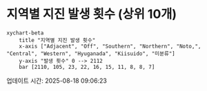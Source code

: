 # 지역별 지진 발생 횟수 (상위 10개)

```mermaid
xychart-beta
    title "지역별 지진 발생 횟수"
    x-axis ["Adjacent", "Off", "Southern", "Northern", "Noto,", "Central", "Western", "Hyuganada", "Kiisuido", "미분류"]
    y-axis "발생 횟수" 0 --> 2112
    bar [2110, 105, 23, 22, 16, 15, 11, 8, 8, 7]
```

업데이트 시간: 2025-08-18 09:06:23
